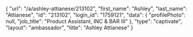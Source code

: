 {
    "url": "\/a\/ashley-attianese\/213102",
    "first_name": "Ashley",
    "last_name": "Attianese",
    "id": "213102",
    "login_id": "1759121",
    "data": {
        "profilePhoto": null,
        "job_title": "Product Assistant, INC & BAR III"
    },
    "type": "captivate",
    "layout": "ambassador",
    "title": "Ashley Attianese"
}